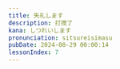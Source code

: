 ```yaml
---
title: 失礼します
description: 打搅了
kana: しつれいします
pronunciation: sitsureisimasu
pubDate: 2024-08-29 00:00:14
lessonIndex: 7
---
```

